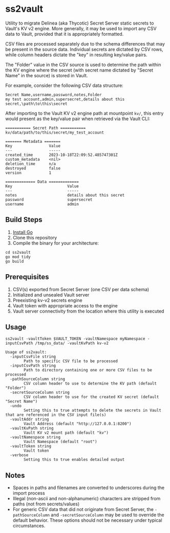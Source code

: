# ss2vault

Utility to migrate Delinea (aka Thycotic) Secret Server static secrets to
Vault's KV v2 engine. More generally, it may be used to import any CSV data to
Vault, provided that it is appropriately formatted.

CSV files are processed separately due to the schema differences that may be
present in the source data. Individual secrets are dictated by CSV rows, while
column headers dictate the "key" in resulting key/value pairs.

The "Folder" value in the CSV source is used to determine the path within the
KV engine where the secret (with secret name dictated by "Secret Name" in the
source) is stored in Vault.

For example, consider the following CSV data structure:

```none
Secret Name,username,password,notes,Folder
my test account,admin,supersecret,details about this secret,\path\to\this\secret
```

After importing to the Vault KV v2 engine path at mountpoint `kv/`, this entry
would present as the key/value pair when retrieved via the Vault CLI:

```none
=========== Secret Path ===========
kv/data/path/to/this/secret/my_test_account

======= Metadata =======
Key                Value
---                -----
created_time       2023-10-18T22:09:52.485747301Z
custom_metadata    <nil>
deletion_time      n/a
destroyed          false
version            1

============= Data =============
Key                        Value
---                        -----
notes                      details about this secret
password                   supersecret
username                   admin
```

## Build Steps

1. [Install Go](https://go.dev/doc/install)
2. Clone this repository
3. Compile the binary for your architecture:

```shell
cd ss2vault
go mod tidy
go build
```

## Prerequisites

1. CSV(s) exported from Secret Server (one CSV per data schema)
2. Initialized and unsealed Vault server
3. Preexisting kv-v2 secrets engine
4. Vault token with appropriate access to the engine
5. Vault server connectivity from the location where this utility is executed

## Usage

```none
ss2vault -vaultToken $VAULT_TOKEN -vaultNamespace myNamespace -inputCsvPath /tmp/ss_data/ -vaultKvPath kv-v2
```

```none
Usage of ss2vault:
  -inputCsvFile string
        Path to specific CSV file to be processed
  -inputCsvPath string
        Path to directory containing one or more CSV files to be processed
  -pathSourceColumn string
        CSV column header to use to determine the KV path (default "Folder")
  -secretSourceColumn string
        CSV column header to use for the created KV secret (default "Secret Name")
  -undo
        Setting this to true attempts to delete the secrets in Vault that are referenced in the CSV input file(s)
  -vaultAddr string
        Vault Address (default "http://127.0.0.1:8200")
  -vaultKvPath string
        Vault KV v2 mount path (default "kv")
  -vaultNamespace string
        Vault Namespace (default "root")
  -vaultToken string
        Vault token
  -verbose
        Setting this to true enables detailed output
```

## Notes

- Spaces in paths and filenames are converted to underscores during the import
process
- Illegal (non-ascii and non-alphanumeric) characters are stripped from paths
(not from secrets/values)
- For generic CSV data that did not originate from Secret Server, the
`-pathSourceColumn` and `-secretSourceColumn` may be used to override the
default behavior. These options should not be necessary under typical
circumstances.
